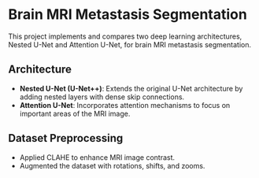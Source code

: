 # Brain MRI Metastasis Segmentation

This project implements and compares two deep learning architectures, Nested U-Net and Attention U-Net, for brain MRI metastasis segmentation.

## Architecture
- **Nested U-Net (U-Net++)**: Extends the original U-Net architecture by adding nested layers with dense skip connections.
- **Attention U-Net**: Incorporates attention mechanisms to focus on important areas of the MRI image.

## Dataset Preprocessing
- Applied CLAHE to enhance MRI image contrast.
- Augmented the dataset with rotations, shifts, and zooms.

